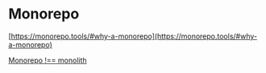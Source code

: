 # Monorepo

[https://monorepo.tools/#why-a-monorepo](https://monorepo.tools/#why-a-monorepo)

[Monorepo !== monolith](https://blog.nrwl.io/misconceptions-about-monorepos-monorepo-monolith-df1250d4b03c)
